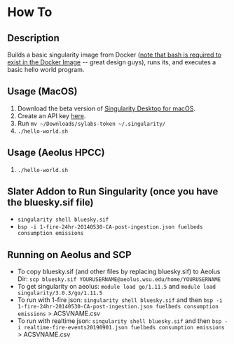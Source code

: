 # How To

## Description
Builds a basic singularity image from Docker ([note that bash is required to exist in the Docker Image](https://github.com/sylabs/singularity/issues/2386) -- great design guys), runs its, and executes a basic hello world program.

## Usage (MacOS)
1. Download the beta version of [Singularity Desktop for macOS](https://sylabs.io/singularity-desktop-macos/).
1. Create an API key [here](https://cloud.sylabs.io/auth).
1. Run ```mv ~/Downloads/sylabs-token ~/.singularity/```
1. ```./hello-world.sh```

## Usage (Aeolus HPCC)
1. ```./hello-world.sh```

## Slater Addon to Run Singularity (once you have the bluesky.sif file)
* ```singularity shell bluesky.sif```
* ```bsp -i 1-fire-24hr-20140530-CA-post-ingestion.json fuelbeds consumption emissions```

## Running on Aeolus and SCP
* To copy bluesky.sif (and other files by replacing bluesky.sif) to Aeolus Dir: ```scp bluesky.sif YOURUSERNAME@aeolus.wsu.edu/home/YOURUSERNAME```
* To get singularity on aeolus: ```module load go/1.11.5``` and ```module load singularity/3.0.3/go/1.11.5```
* To run with 1-fire json: ```singularity shell bluesky.sif``` and then ```bsp -i 1-fire-24hr-20140530-CA-post-ingestion.json fuelbeds consumption emissions``` > ACSVNAME.csv
* To run with realtime json: ```singularity shell bluesky.sif``` and then ```bsp -i realtime-fire-events20190901.json fuelbeds consumption emissions``` > ACSVNAME.csv

